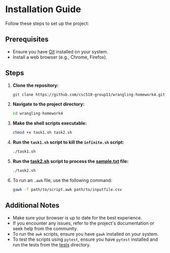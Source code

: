 # Installation Guide

Follow these steps to set up the project:

## Prerequisites

- Ensure you have [Git](https://git-scm.com/) installed on your system.
- Install a web browser (e.g., Chrome, Firefox).

## Steps

1. **Clone the repository:**

    ```sh
    git clone https://github.com/csc510-group11/wrangling-homework4.git
    ```

2. **Navigate to the project directory:**

    ```sh
    cd wrangling-homework4
    ```

3. **Make the shell scripts executable:**

    ```sh
    chmod +x task1.sh task2.sh
    ```

4. **Run the `task1.sh` script to kill the `infinite.sh` script:**

    ```sh
    ./task1.sh
    ```

5. **Run the [task2.sh](http://_vscodecontentref_/1) script to process the [sample.txt](http://_vscodecontentref_/2) file:**

    ```sh
    ./task2.sh
    ```

6. To run an `.awk` file, use the following command:

    ```sh
    gawk -f path/to/script.awk path/to/inputfile.csv
    ```

## Additional Notes

- Make sure your browser is up to date for the best experience.
- If you encounter any issues, refer to the project's documentation or seek help from the community.
- To run the `awk` scripts, ensure you have `gawk` installed on your system.
- To test the scripts using `pytest`, ensure you have `pytest` installed and run the tests from the [tests](http://_vscodecontentref_/3) directory.